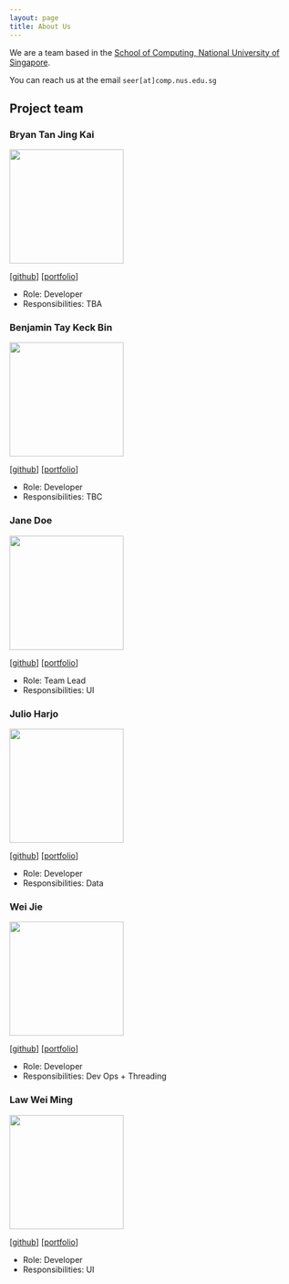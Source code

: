 ```yaml
---
layout: page
title: About Us
---
```


We are a team based in the [School of Computing, National University of Singapore](http://www.comp.nus.edu.sg).

You can reach us at the email `seer[at]comp.nus.edu.sg`

## Project team

### Bryan Tan Jing Kai

<img src="images/johndoe.png" width="200px">

[[github](https://github.com/fantablack)]
[[portfolio](team/fantablack.md)]

* Role: Developer
* Responsibilities: TBA

### Benjamin Tay Keck Bin

<img src="images/johndoe.png" width="200px">

[[github](https://github.com/Btaykb)]
[[portfolio](team/Btaykb.md)]

* Role: Developer
* Responsibilities: TBC

### Jane Doe

<img src="images/johndoe.png" width="200px">

[[github](http://github.com/johndoe)]
[[portfolio](team/johndoe.md)]

* Role: Team Lead
* Responsibilities: UI

### Julio Harjo

<img src="images/johndoe.png" width="200px">

[[github](https://github.com/junlee1991)] 
[[portfolio](team/junlee1991.md)]

* Role: Developer
* Responsibilities: Data

### Wei Jie

<img src="images/johndoe.png" width="200px">

[[github](http://github.com/bakano98)]
[[portfolio](team/bakano98.md)]

* Role: Developer
* Responsibilities: Dev Ops + Threading

### Law Wei Ming

<img src="images/johndoe.png" width="200px">

[[github](http://github.com/lawwm)]
[[portfolio](team/lawwm.md)]


* Role: Developer
* Responsibilities: UI
